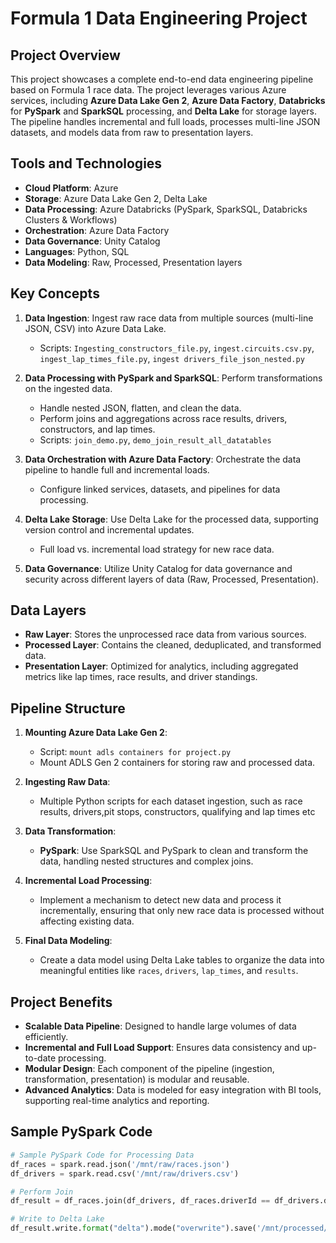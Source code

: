 # Formula 1 Data Engineering Project

## Project Overview
This project showcases a complete end-to-end data engineering pipeline based on Formula 1 race data. The project leverages various Azure services, including **Azure Data Lake Gen 2**, **Azure Data Factory**, **Databricks** for **PySpark** and **SparkSQL** processing, and **Delta Lake** for storage layers. The pipeline handles incremental and full loads, processes multi-line JSON datasets, and models data from raw to presentation layers.

## Tools and Technologies
- **Cloud Platform**: Azure
- **Storage**: Azure Data Lake Gen 2, Delta Lake
- **Data Processing**: Azure Databricks (PySpark, SparkSQL, Databricks Clusters & Workflows)
- **Orchestration**: Azure Data Factory
- **Data Governance**: Unity Catalog
- **Languages**: Python, SQL
- **Data Modeling**: Raw, Processed, Presentation layers

## Key Concepts
1. **Data Ingestion**: Ingest raw race data from multiple sources (multi-line JSON, CSV) into Azure Data Lake.
   - Scripts: `Ingesting_constructors_file.py`, `ingest.circuits.csv.py`, `ingest_lap_times_file.py`, `ingest drivers_file_json_nested.py`
   
2. **Data Processing with PySpark and SparkSQL**: Perform transformations on the ingested data.
   - Handle nested JSON, flatten, and clean the data.
   - Perform joins and aggregations across race results, drivers, constructors, and lap times.
   - Scripts: `join_demo.py`, `demo_join_result_all_datatables`

3. **Data Orchestration with Azure Data Factory**: Orchestrate the data pipeline to handle full and incremental loads.
   - Configure linked services, datasets, and pipelines for data processing.

4. **Delta Lake Storage**: Use Delta Lake for the processed data, supporting version control and incremental updates.
   - Full load vs. incremental load strategy for new race data.

5. **Data Governance**: Utilize Unity Catalog for data governance and security across different layers of data (Raw, Processed, Presentation).

## Data Layers
- **Raw Layer**: Stores the unprocessed race data from various sources.
- **Processed Layer**: Contains the cleaned, deduplicated, and transformed data.
- **Presentation Layer**: Optimized for analytics, including aggregated metrics like lap times, race results, and driver standings.

## Pipeline Structure
1. **Mounting Azure Data Lake Gen 2**: 
   - Script: `mount adls containers for project.py`
   - Mount ADLS Gen 2 containers for storing raw and processed data.

2. **Ingesting Raw Data**:
   - Multiple Python scripts for each dataset ingestion, such as race results, drivers,pit stops, constructors, qualifying and lap times etc

3. **Data Transformation**:
   - **PySpark**: Use SparkSQL and PySpark to clean and transform the data, handling nested structures and complex joins.

4. **Incremental Load Processing**:
   - Implement a mechanism to detect new data and process it incrementally, ensuring that only new race data is processed without affecting existing data.

5. **Final Data Modeling**:
   - Create a data model using Delta Lake tables to organize the data into meaningful entities like `races`, `drivers`, `lap_times`, and `results`.

## Project Benefits
- **Scalable Data Pipeline**: Designed to handle large volumes of data efficiently.
- **Incremental and Full Load Support**: Ensures data consistency and up-to-date processing.
- **Modular Design**: Each component of the pipeline (ingestion, transformation, presentation) is modular and reusable.
- **Advanced Analytics**: Data is modeled for easy integration with BI tools, supporting real-time analytics and reporting.

## Sample PySpark Code
```python
# Sample PySpark Code for Processing Data
df_races = spark.read.json('/mnt/raw/races.json')
df_drivers = spark.read.csv('/mnt/raw/drivers.csv')

# Perform Join
df_result = df_races.join(df_drivers, df_races.driverId == df_drivers.driverId)

# Write to Delta Lake
df_result.write.format("delta").mode("overwrite").save('/mnt/processed/results/')
